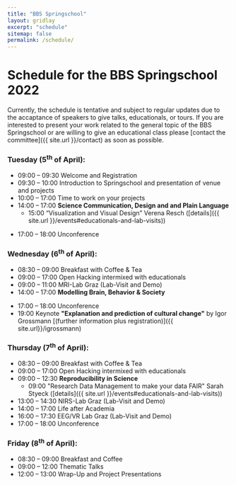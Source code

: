 ```yaml
---
title: "BBS Springschool"
layout: gridlay
excerpt: "schedule"
sitemap: false
permalink: /schedule/
---
```



# Schedule for the BBS Springschool 2022

Currently, the schedule is tentative and subject to regular updates due to the accaptance of speakers to give talks, educationals, or tours. If you are interested to present your work related to the general topic of the BBS Springschool or are willing to give an educational class please [contact the committee]({{ site.url }}/contact) as soon as possible.

### Tuesday (5<sup>th</sup> of April):
- 09:00 &ndash; 09:30 Welcome and Registration
- 09:30 &ndash; 10:00 Introduction to Springschool and presentation of venue and projects
- 10:00 &ndash; 17:00 Time to work on your projects
- 14:00 &ndash; 17:00 <b>Science Communication, Design and and Plain Language</b>
  - 15:00 “Visualization and Visual Design” Verena Resch ([details]({{ site.url }}/events#educationals-and-lab-visits))
<!-- “Scientific Writing - Do’s and Don’ts” Gayannee Kedia -->
<!-- “Plain Language” Anna D'Errico-->
- 17:00 &ndash; 18:00 Unconference
<!-- - 19:00 &ndash; 22:00 Touristic twilight tour through Graz  -->

### Wednesday (6<sup>th</sup> of April):
- 08:30 &ndash; 09:00 Breakfast with Coffee & Tea
- 09:00 &ndash; 17:00 Open Hacking intermixed with educationals
- 09:00 &ndash; 11:00 MRI-Lab Graz (Lab-Visit and Demo)
- 14:00 &ndash; 17:00 <b>Modelling Brain, Behavior & Society</b>
<!-- “Agent based modelling” Marie Kapeller-->
- 17:00 &ndash; 18:00 Unconference
- 19:00 Keynote <b>"Explanation and prediction of cultural change"</b> by Igor Grossmann [(further information plus registration)]({{ site.url}}/igrossmann)

### Thursday (7<sup>th</sup> of April):
- 08:30 &ndash; 09:00 Breakfast with Coffee & Tea
- 09:00 &ndash; 17:00 Open Hacking intermixed with educationals
- 09:00 &ndash; 12:30 <b>Reproducibility in Science</b>
  - 09:00 "Research Data Management to make your data FAIR" Sarah Styeck ([details]({{ site.url }}/events#educationals-and-lab-visits))
- 13:00 &ndash; 14:30 NIRS-Lab Graz (Lab-Visit and Demo)
- 14:00 &ndash; 17:00 Life after Academia
- 16:00 &ndash; 17:30 EEG/VR Lab Graz (Lab-Visit and Demo)
- 17:00 &ndash; 18:00 Unconference
<!-- - 19:00 &ndash; 22:00 Dinner at a fancy place -->

### Friday (8<sup>th</sup> of April):
- 08:30 &ndash; 09:00 Breakfast and Coffee
- 09:00 &ndash; 12:00 Thematic Talks
- 12:00 &ndash; 13:00 Wrap-Up and Project Presentations
